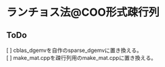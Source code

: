 # ランチョス法@COO形式疎行列

## ToDo
[ ] cblas_dgemvを自作のsparse_dgemvに置き換える。<br>
[ ] make_mat.cppを疎行列用のmake_mat.cppに置き換える。